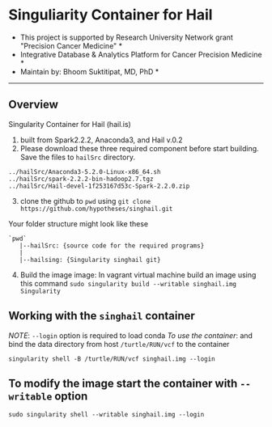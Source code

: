 # Singuliarity Container for Hail
* This project is supported by Research University Network grant "Precision Cancer Medicine" *
* Integrative Database & Analytics Platform for Cancer Precision Medicine *
* Maintain by: Bhoom Suktitipat, MD, PhD *
-------------------------------------------------------------------------------------------------

## Overview
Singularity Container for Hail (hail.is)
1. built from Spark2.2.2, Anaconda3, and Hail v.0.2
2. Please download these three required component before start building. Save the files to `hailSrc` directory.
```
../hailSrc/Anaconda3-5.2.0-Linux-x86_64.sh
../hailSrc/spark-2.2.2-bin-hadoop2.7.tgz
../hailSrc/Hail-devel-1f253167d53c-Spark-2.2.0.zip
```

3. clone the github to `pwd` using `git clone https://github.com/hypotheses/singhail.git`

Your folder structure might look like these
```
`pwd`
   |--hailSrc: {source code for the required programs}
   |
   |--hailsing: {Singularity singhail git}
```

4. Build the image image: In vagrant virtual machine build an image using this command ```sudo singularity build --writable singhail.img Singularity```

## Working with the `singhail` container
_NOTE_: `--login` option is required to load conda
*To use the container*: and bind the data directory from host `/turtle/RUN/vcf` to the container
```
singularity shell -B /turtle/RUN/vcf singhail.img --login
```

## To modify the image start the container with `--writable` option
```
sudo singularity shell --writable singhail.img --login
```

